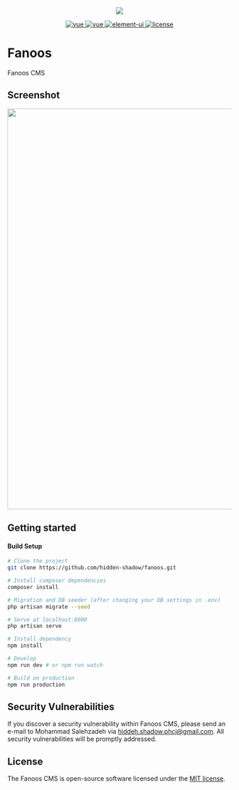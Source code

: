 <p align="center"><img src="https://laravel.com/assets/img/components/logo-laravel.svg"></p>

<p align="center">
  <a href="https://laravel.com">
    <img src="https://img.shields.io/badge/laravel-5.8-red.svg" alt="vue">
  </a>
  <a href="https://github.com/vuejs/vue">
    <img src="https://img.shields.io/badge/vue-2.6.10-brightgreen.svg" alt="vue">
  </a>
  <a href="https://github.com/ElemeFE/element">
    <img src="https://img.shields.io/badge/element--ui-2.7.2-brightgreen.svg" alt="element-ui">
  </a>
  <a href="https://github.com/tuandm/laravue/blob/master/LICENSE">
    <img src="https://img.shields.io/badge/license-MIT-brightgreen.svg" alt="license">
  </a>
</p>

# Fanoos
Fanoos CMS


## Screenshot
<p align="center">
  <img width="900" src="https://cdn.laravue.dev/screenshot.png">
</p>


## Getting started


#### Build Setup

``` bash
# Clone the project
git clone https://github.com/hidden-shadow/fanoos.git

# Install composer dependencies
composer install

# Migration and DB seeder (after changing your DB settings in .env)
php artisan migrate --seed

# Serve at localhost:8000
php artisan serve

# Install dependency
npm install

# Develop
npm run dev # or npm run watch

# Build on production
npm run production
```


## Security Vulnerabilities

If you discover a security vulnerability within Fanoos CMS, please send an e-mail to Mohammad Salehzadeh via [hiddeh.shadow.phcj@gmail.com](mailto:hiddeh.shadow.phcj@gmail.com). All security vulnerabilities will be promptly addressed.

## License

The Fanoos CMS is open-source software licensed under the [MIT license](https://opensource.org/licenses/MIT).